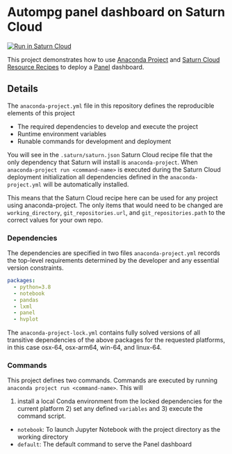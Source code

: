 # Autompg panel dashboard on Saturn Cloud

[![Run in Saturn Cloud](https://saturncloud.io/images/embed/run-in-saturn-cloud.svg)](https://app.community.saturnenterprise.io/dash/resources?recipeUrl=https://raw.githubusercontent.com/albertdefusco/autompg-deployment/main/.saturn/saturn.json)

This project demonstrates how to use [Anaconda Project](https://anaconda-project.readthedocs.io/) and
[Saturn Cloud Resource Recipes](https://saturncloud.io/docs/using-saturn-cloud/recipes/) to deploy a
[Panel](https://panel.holoviz.org/) dashboard.

## Details

The `anaconda-project.yml` file in this repository defines the reproducible elements of this project
* The required dependencies to develop and execute the project
* Runtime environment variables
* Runable commands for development and deployment

You will see in the `.saturn/saturn.json` Saturn Cloud recipe file that the only dependency that Saturn will install
is `anaconda-project`. When `anaconda-project run <command-name>` is executed during the Saturn Cloud deployment
initialization all dependencies defined in the `anaconda-project.yml` will be automatically installed.

This means that the Saturn Cloud recipe here can be used for any project using anaconda-project. The only items that
would need to be changed are `working_directory`, `git_repositories.url`, and `git_repositories.path` to the correct
values for your own repo.

### Dependencies

The dependencies are specified in two files `anaconda-project.yml` records the top-level requirements determined
by the developer and any essential version constraints.

```yaml
packages:
  - python=3.8
  - notebook
  - pandas
  - lxml
  - panel
  - hvplot
```

The `anaconda-project-lock.yml` contains fully solved versions of all transitive dependencies of the above packages
for the requested platforms, in this case osx-64, osx-arm64, win-64, and linux-64.

### Commands

This project defines two commands. Commands are executed by running `anaconda project run <command-name>`. This will
1) install a local Conda environment from the locked dependencies for the current platform 2) set any defined `variables`
and 3) execute the command script.

* `notebook`: To launch Jupyter Notebook with the project directory as the working directory
* `default`: The default command to serve the Panel dashboard
